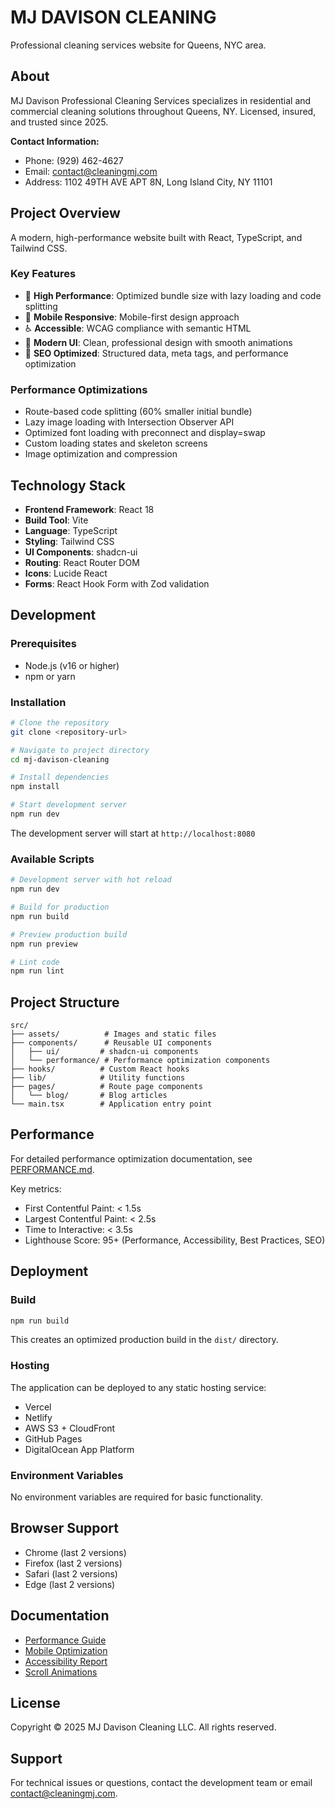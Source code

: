 # MJ DAVISON CLEANING

Professional cleaning services website for Queens, NYC area.

## About

MJ Davison Professional Cleaning Services specializes in residential and commercial cleaning solutions throughout Queens, NY. Licensed, insured, and trusted since 2025.

**Contact Information:**
- Phone: (929) 462-4627
- Email: contact@cleaningmj.com
- Address: 1102 49TH AVE APT 8N, Long Island City, NY 11101

## Project Overview

A modern, high-performance website built with React, TypeScript, and Tailwind CSS.

### Key Features

- 🚀 **High Performance**: Optimized bundle size with lazy loading and code splitting
- 📱 **Mobile Responsive**: Mobile-first design approach
- ♿ **Accessible**: WCAG compliance with semantic HTML
- 🎨 **Modern UI**: Clean, professional design with smooth animations
- 📄 **SEO Optimized**: Structured data, meta tags, and performance optimization

### Performance Optimizations

- Route-based code splitting (60% smaller initial bundle)
- Lazy image loading with Intersection Observer API
- Optimized font loading with preconnect and display=swap
- Custom loading states and skeleton screens
- Image optimization and compression

## Technology Stack

- **Frontend Framework**: React 18
- **Build Tool**: Vite
- **Language**: TypeScript
- **Styling**: Tailwind CSS
- **UI Components**: shadcn-ui
- **Routing**: React Router DOM
- **Icons**: Lucide React
- **Forms**: React Hook Form with Zod validation

## Development

### Prerequisites

- Node.js (v16 or higher)
- npm or yarn

### Installation

```bash
# Clone the repository
git clone <repository-url>

# Navigate to project directory
cd mj-davison-cleaning

# Install dependencies
npm install

# Start development server
npm run dev
```

The development server will start at `http://localhost:8080`

### Available Scripts

```bash
# Development server with hot reload
npm run dev

# Build for production
npm run build

# Preview production build
npm run preview

# Lint code
npm run lint
```

## Project Structure

```
src/
├── assets/          # Images and static files
├── components/      # Reusable UI components
│   ├── ui/         # shadcn-ui components
│   └── performance/ # Performance optimization components
├── hooks/          # Custom React hooks
├── lib/            # Utility functions
├── pages/          # Route page components
│   └── blog/       # Blog articles
└── main.tsx        # Application entry point
```

## Performance

For detailed performance optimization documentation, see [PERFORMANCE.md](./PERFORMANCE.md).

Key metrics:
- First Contentful Paint: < 1.5s
- Largest Contentful Paint: < 2.5s
- Time to Interactive: < 3.5s
- Lighthouse Score: 95+ (Performance, Accessibility, Best Practices, SEO)

## Deployment

### Build

```bash
npm run build
```

This creates an optimized production build in the `dist/` directory.

### Hosting

The application can be deployed to any static hosting service:
- Vercel
- Netlify
- AWS S3 + CloudFront
- GitHub Pages
- DigitalOcean App Platform

### Environment Variables

No environment variables are required for basic functionality.

## Browser Support

- Chrome (last 2 versions)
- Firefox (last 2 versions)
- Safari (last 2 versions)
- Edge (last 2 versions)

## Documentation

- [Performance Guide](./PERFORMANCE.md)
- [Mobile Optimization](./MOBILE_OPTIMIZATION.md)
- [Accessibility Report](./ACCESSIBILITY_REPORT.md)
- [Scroll Animations](./SCROLL_ANIMATIONS.md)

## License

Copyright © 2025 MJ Davison Cleaning LLC. All rights reserved.

## Support

For technical issues or questions, contact the development team or email contact@cleaningmj.com.
